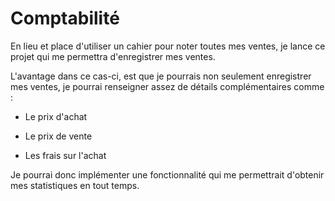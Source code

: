 # Comptabilité



En lieu et place d'utiliser un cahier pour noter toutes mes ventes, je lance ce projet qui me permettra d'enregistrer mes ventes.

L'avantage dans ce cas-ci, est que je pourrais non seulement enregistrer mes ventes, je pourrai renseigner assez de détails complémentaires comme :

- Le prix d'achat

- Le prix de vente

- Les frais sur l'achat



Je pourrai donc implémenter une fonctionnalité qui me permettrait d'obtenir mes statistiques en tout temps.
